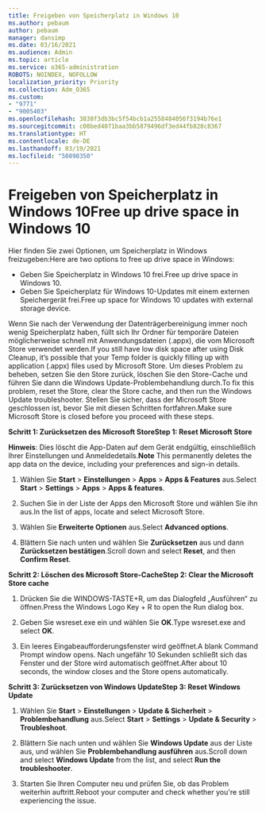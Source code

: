 ```yaml
---
title: Freigeben von Speicherplatz in Windows 10
ms.author: pebaum
author: pebaum
manager: dansimp
ms.date: 03/16/2021
ms.audience: Admin
ms.topic: article
ms.service: o365-administration
ROBOTS: NOINDEX, NOFOLLOW
localization_priority: Priority
ms.collection: Adm_O365
ms.custom:
- "9771"
- "9005403"
ms.openlocfilehash: 3838f3db3bc5f54bcb1a2558484056f3194b76e1
ms.sourcegitcommit: c08bed4071baa3bb5879496df3ed44fb828c8367
ms.translationtype: HT
ms.contentlocale: de-DE
ms.lasthandoff: 03/19/2021
ms.locfileid: "50898350"
---
```

# <a name="free-up-drive-space-in-windows-10"></a><span data-ttu-id="6ef9a-102">Freigeben von Speicherplatz in Windows 10</span><span class="sxs-lookup"><span data-stu-id="6ef9a-102">Free up drive space in Windows 10</span></span>

<span data-ttu-id="6ef9a-103">Hier finden Sie zwei Optionen, um Speicherplatz in Windows freizugeben:</span><span class="sxs-lookup"><span data-stu-id="6ef9a-103">Here are two options to free up drive space in Windows:</span></span>

- <span data-ttu-id="6ef9a-104">Geben Sie Speicherplatz in Windows 10 frei.</span><span class="sxs-lookup"><span data-stu-id="6ef9a-104">Free up drive space in Windows 10.</span></span>
- <span data-ttu-id="6ef9a-105">Geben Sie Speicherplatz für Windows 10-Updates mit einem externen Speichergerät frei.</span><span class="sxs-lookup"><span data-stu-id="6ef9a-105">Free up space for Windows 10 updates with external storage device.</span></span>

<span data-ttu-id="6ef9a-106">Wenn Sie nach der Verwendung der Datenträgerbereinigung immer noch wenig Speicherplatz haben, füllt sich Ihr Ordner für temporäre Dateien möglicherweise schnell mit Anwendungsdateien (.appx), die vom Microsoft Store verwendet werden.</span><span class="sxs-lookup"><span data-stu-id="6ef9a-106">If you still have low disk space after using Disk Cleanup, it’s possible that your Temp folder is quickly filling up with application (.appx) files used by Microsoft Store.</span></span> <span data-ttu-id="6ef9a-107">Um dieses Problem zu beheben, setzen Sie den Store zurück, löschen Sie den Store-Cache und führen Sie dann die Windows Update-Problembehandlung durch.</span><span class="sxs-lookup"><span data-stu-id="6ef9a-107">To fix this problem, reset the Store, clear the Store cache, and then run the Windows Update troubleshooter.</span></span> <span data-ttu-id="6ef9a-108">Stellen Sie sicher, dass der Microsoft Store geschlossen ist, bevor Sie mit diesen Schritten fortfahren.</span><span class="sxs-lookup"><span data-stu-id="6ef9a-108">Make sure Microsoft Store is closed before you proceed with these steps.</span></span>

<span data-ttu-id="6ef9a-109">**Schritt 1: Zurücksetzen des Microsoft Store**</span><span class="sxs-lookup"><span data-stu-id="6ef9a-109">**Step 1: Reset Microsoft Store**</span></span>

<span data-ttu-id="6ef9a-110">**Hinweis**: Dies löscht die App-Daten auf dem Gerät endgültig, einschließlich Ihrer Einstellungen und Anmeldedetails.</span><span class="sxs-lookup"><span data-stu-id="6ef9a-110">**Note** This permanently deletes the app data on the device, including your preferences and sign-in details.</span></span>

1. <span data-ttu-id="6ef9a-111">Wählen Sie **Start** > **Einstellungen** > **Apps** > **Apps & Features** aus.</span><span class="sxs-lookup"><span data-stu-id="6ef9a-111">Select **Start** > **Settings** > **Apps** > **Apps & features**.</span></span>

1. <span data-ttu-id="6ef9a-112">Suchen Sie in der Liste der Apps den Microsoft Store und wählen Sie ihn aus.</span><span class="sxs-lookup"><span data-stu-id="6ef9a-112">In the list of apps, locate and select Microsoft Store.</span></span>

1. <span data-ttu-id="6ef9a-113">Wählen Sie **Erweiterte Optionen** aus.</span><span class="sxs-lookup"><span data-stu-id="6ef9a-113">Select **Advanced options**.</span></span>

1. <span data-ttu-id="6ef9a-114">Blättern Sie nach unten und wählen Sie **Zurücksetzen** aus und dann **Zurücksetzen bestätigen**.</span><span class="sxs-lookup"><span data-stu-id="6ef9a-114">Scroll down and select **Reset**, and then **Confirm Reset**.</span></span>

<span data-ttu-id="6ef9a-115">**Schritt 2: Löschen des Microsoft Store-Cache**</span><span class="sxs-lookup"><span data-stu-id="6ef9a-115">**Step 2: Clear the Microsoft Store cache**</span></span>

1. <span data-ttu-id="6ef9a-116">Drücken Sie die WINDOWS-TASTE+R, um das Dialogfeld „Ausführen“ zu öffnen.</span><span class="sxs-lookup"><span data-stu-id="6ef9a-116">Press the Windows Logo Key + R to open the Run dialog box.</span></span>

1. <span data-ttu-id="6ef9a-117">Geben Sie wsreset.exe ein und wählen Sie **OK**.</span><span class="sxs-lookup"><span data-stu-id="6ef9a-117">Type wsreset.exe and select **OK**.</span></span>

1. <span data-ttu-id="6ef9a-118">Ein leeres Eingabeaufforderungsfenster wird geöffnet.</span><span class="sxs-lookup"><span data-stu-id="6ef9a-118">A blank Command Prompt window opens.</span></span> <span data-ttu-id="6ef9a-119">Nach ungefähr 10 Sekunden schließt sich das Fenster und der Store wird automatisch geöffnet.</span><span class="sxs-lookup"><span data-stu-id="6ef9a-119">After about 10 seconds, the window closes and the Store opens automatically.</span></span>

<span data-ttu-id="6ef9a-120">**Schritt 3: Zurücksetzen von Windows Update**</span><span class="sxs-lookup"><span data-stu-id="6ef9a-120">**Step 3: Reset Windows Update**</span></span>

1. <span data-ttu-id="6ef9a-121">Wählen Sie **Start** > **Einstellungen** > **Update & Sicherheit** > **Problembehandlung** aus.</span><span class="sxs-lookup"><span data-stu-id="6ef9a-121">Select **Start** > **Settings** > **Update & Security** > **Troubleshoot**.</span></span>

1. <span data-ttu-id="6ef9a-122">Blättern Sie nach unten und wählen Sie **Windows Update** aus der Liste aus, und wählen Sie **Problembehandlung ausführen** aus.</span><span class="sxs-lookup"><span data-stu-id="6ef9a-122">Scroll down and select **Windows Update** from the list, and select **Run the troubleshooter**.</span></span>

1. <span data-ttu-id="6ef9a-123">Starten Sie Ihren Computer neu und prüfen Sie, ob das Problem weiterhin auftritt.</span><span class="sxs-lookup"><span data-stu-id="6ef9a-123">Reboot your computer and check whether you're still experiencing the issue.</span></span>

